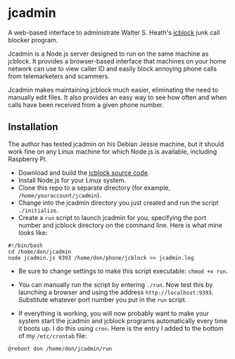 # jcadmin
A web-based interface to administrate Walter S. Heath's [jcblock](http://jcblock.sourceforge.net) junk call blocker program.

Jcadmin is a Node.js server designed to run on the same machine as jcblock.
It provides a browser-based interface that machines on your home network can use to view caller ID and easily block annoying phone calls from telemarketers and scammers.

Jcadmin makes maintaining jcblock much easier, eliminating the need to manually edit files.  It also provides an easy way to see how often and when calls have been received from a given phone number.

## Installation

The author has tested jcadmin on his Debian Jessie machine, but it should work fine on any Linux machine for which Node.js is available, including Raspberry Pi.

- Download and build the [jcblock source code](https://sourceforge.net/projects/jcblock/files/?source=navbar).
- Install Node.js for your Linux system.
- Clone this repo to a separate directory (for example, `/home/youraccount/jcadmin`).
- Change into the jcadmin directory you just created and run the script `./initialize`.
- Create a `run` script to launch jcadmin for you, specifying the port number and jcblock directory on the command line. Here is what mine looks like:
````
#!/bin/bash
cd /home/don/jcadmin
node jcadmin.js 9393 /home/don/phone/jcblock >> jcadmin.log
````
- Be sure to change settings to make this script executable: 
`chmod +x run`.

- You can manually run the script by entering `./run`. Now test this by launching a browser and using the address `http://localhost:9393`.  Substitute whatever port number you put in the `run` script.

- If everything is working, you will now probably want to make your system start the jcadmin and jcblock programs automatically every time it boots up.  I do this using `cron`.  Here is the entry I added to the bottom of my `/etc/crontab` file:
````
@reboot don /home/don/jcadmin/run
````
